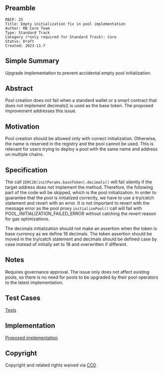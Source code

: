 ## Preamble

    RBIP: 25
    Title: Empty initialization fix in pool implementation
    Author: RB Core Team
    Type: Standard Track
    Category (*only required for Standard Track): Core
    Status: Draft
    Created: 2023-11-7

## Simple Summary

Upgrade implementation to prevent accidental empty pool initialization.

## Abstract

Pool creation does not fail when a standard wallet or a smart contract that does not implement decimals() is used as the base token. The proposed improvement addresses this issue.

## Motivation

Pool creation should be allowed only with correct initialization. Otherwise, the name is reserved in the registry and the pool cannot be used.
This is relevant for users trying to deploy a pool with the same name and address on multiple chains.

## Specification

The call `IERC20(initParams.baseToken).decimals()` will fail silently if the target address does not implement the method.
Therefore, the following part of the code will be skipped, which is the pool initialization.
In order to guarantee that the pool is initialized correctly, we have to use a try/catch statement and revert with an error.
It is not important to revert with the message error as the pool proxy `initializePool()` call will fail with POOL_INITIALIZATION_FAILED_ERROR
without catching the revert reason for gas optimizations.

The decimals initialization should not make an assertion when the token is base currency as we define 18 decimals.
The token assertion should be moved in the try/catch statement and decimals should be defined case by case instead of initially set to 18 and overwritten if different.

## Notes

Requires governance approval. The issue only does not affect existing pools, so there is no need for pools to be upgraded by their pool operators to the latest implementation.

## Test Cases

[Tests](https://github.com/RigoBlock/v3-contracts/blob/fix/base-token-deploy/test/factory/RigoblockPool.ProxyFactory.spec.ts)

## Implementation

[Proposed implementation](https://github.com/RigoBlock/v3-contracts/pull/368)

## Copyright

Copyright and related rights waived via [CC0](https://creativecommons.org/publicdomain/zero/1.0/).
